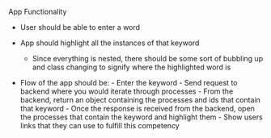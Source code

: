 App Functionality
- User should be able to enter a word
- App should highlight all the instances of that keyword 
    - Since everything is nested, there should be some sort of bubbling up and class changing to signify where the highlighted  word is
    
-  Flow of the app should be:
        - Enter the keyword
        - Send request to backend where you would iterate through processes
        - From the backend, return an object containing the processes and ids that contain that keyword
        - Once the response is received from the backend, open the processes that contain the keyword and highlight them
        - Show users links that they can use to fulfill this competency

